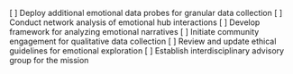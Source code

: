 [ ] Deploy additional emotional data probes for granular data collection
[ ] Conduct network analysis of emotional hub interactions
[ ] Develop framework for analyzing emotional narratives
[ ] Initiate community engagement for qualitative data collection
[ ] Review and update ethical guidelines for emotional exploration
[ ] Establish interdisciplinary advisory group for the mission